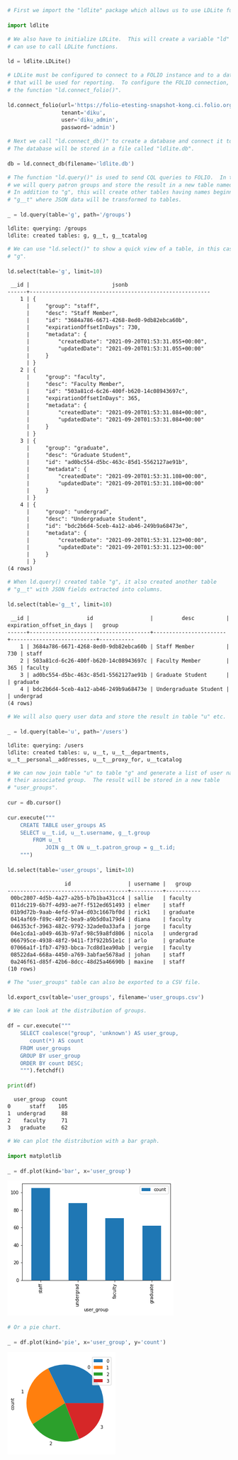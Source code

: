 ```python
# First we import the "ldlite" package which allows us to use LDLite functions.

import ldlite
```

```python
# We also have to initialize LDLite.  This will create a variable "ld" which we
# can use to call LDLite functions.

ld = ldlite.LDLite()
```

```python
# LDLite must be configured to connect to a FOLIO instance and to a database
# that will be used for reporting.  To configure the FOLIO connection, we use
# the function "ld.connect_folio()".

ld.connect_folio(url='https://folio-etesting-snapshot-kong.ci.folio.org',
                 tenant='diku',
                 user='diku_admin',
                 password='admin')
```

```python
# Next we call "ld.connect_db()" to create a database and connect it to DBLite.
# The database will be stored in a file called "ldlite.db".

db = ld.connect_db(filename='ldlite.db')
```

```python
# The function "ld.query()" is used to send CQL queries to FOLIO.  In this case
# we will query patron groups and store the result in a new table named "g".
# In addition to "g", this will create other tables having names beginning with
# "g__t" where JSON data will be transformed to tables.

_ = ld.query(table='g', path='/groups')
```

    ldlite: querying: /groups
    ldlite: created tables: g, g__t, g__tcatalog

```python
# We can use "ld.select()" to show a quick view of a table, in this case table
# "g".

ld.select(table='g', limit=10)
```

     __id |                          jsonb  
    ------+---------------------------------------------------------
        1 | {
          |     "group": "staff",
          |     "desc": "Staff Member",
          |     "id": "3684a786-6671-4268-8ed0-9db82ebca60b",
          |     "expirationOffsetInDays": 730,
          |     "metadata": {
          |         "createdDate": "2021-09-20T01:53:31.055+00:00",
          |         "updatedDate": "2021-09-20T01:53:31.055+00:00"
          |     }
          | }
        2 | {
          |     "group": "faculty",
          |     "desc": "Faculty Member",
          |     "id": "503a81cd-6c26-400f-b620-14c08943697c",
          |     "expirationOffsetInDays": 365,
          |     "metadata": {
          |         "createdDate": "2021-09-20T01:53:31.084+00:00",
          |         "updatedDate": "2021-09-20T01:53:31.084+00:00"
          |     }
          | }
        3 | {
          |     "group": "graduate",
          |     "desc": "Graduate Student",
          |     "id": "ad0bc554-d5bc-463c-85d1-5562127ae91b",
          |     "metadata": {
          |         "createdDate": "2021-09-20T01:53:31.108+00:00",
          |         "updatedDate": "2021-09-20T01:53:31.108+00:00"
          |     }
          | }
        4 | {
          |     "group": "undergrad",
          |     "desc": "Undergraduate Student",
          |     "id": "bdc2b6d4-5ceb-4a12-ab46-249b9a68473e",
          |     "metadata": {
          |         "createdDate": "2021-09-20T01:53:31.123+00:00",
          |         "updatedDate": "2021-09-20T01:53:31.123+00:00"
          |     }
          | }
    (4 rows)

```python
# When ld.query() created table "g", it also created another table
# "g__t" with JSON fields extracted into columns.

ld.select(table='g__t', limit=10)
```

     __id |                  id                  |         desc          | expiration_offset_in_days |   group  
    ------+--------------------------------------+-----------------------+---------------------------+-----------
        1 | 3684a786-6671-4268-8ed0-9db82ebca60b | Staff Member          |                       730 | staff  
        2 | 503a81cd-6c26-400f-b620-14c08943697c | Faculty Member        |                       365 | faculty  
        3 | ad0bc554-d5bc-463c-85d1-5562127ae91b | Graduate Student      |                           | graduate  
        4 | bdc2b6d4-5ceb-4a12-ab46-249b9a68473e | Undergraduate Student |                           | undergrad
    (4 rows)

```python
# We will also query user data and store the result in table "u" etc.

_ = ld.query(table='u', path='/users')
```

    ldlite: querying: /users
    ldlite: created tables: u, u__t, u__t__departments, u__t__personal__addresses, u__t__proxy_for, u__tcatalog

```python
# We can now join table "u" to table "g" and generate a list of user names and
# their associated group.  The result will be stored in a new table
# "user_groups".

cur = db.cursor()

cur.execute("""
    CREATE TABLE user_groups AS
    SELECT u__t.id, u__t.username, g__t.group
        FROM u__t
            JOIN g__t ON u__t.patron_group = g__t.id;
    """)

ld.select(table='user_groups', limit=10)
```

                      id                  | username |   group  
    --------------------------------------+----------+-----------
     00bc2807-4d5b-4a27-a2b5-b7b1ba431cc4 | sallie   | faculty  
     011dc219-6b7f-4d93-ae7f-f512ed651493 | elmer    | staff  
     01b9d72b-9aab-4efd-97a4-d03c1667bf0d | rick1    | graduate  
     0414af69-f89c-40f2-bea9-a9b5d0a179d4 | diana    | faculty  
     046353cf-3963-482c-9792-32ade0a33afa | jorge    | faculty  
     04e1cda1-a049-463b-97af-98c59a8fd806 | nicola   | undergrad
     066795ce-4938-48f2-9411-f3f922b51e1c | arlo     | graduate  
     07066a1f-1fb7-4793-bbca-7cd8d1ea90ab | vergie   | faculty  
     08522da4-668a-4450-a769-3abfae5678ad | johan    | staff  
     0a246f61-d85f-42b6-8dcc-48d25a46690b | maxine   | staff  
    (10 rows)

```python
# The "user_groups" table can also be exported to a CSV file.

ld.export_csv(table='user_groups', filename='user_groups.csv')
```

```python
# We can look at the distribution of groups.

df = cur.execute("""
    SELECT coalesce("group", 'unknown') AS user_group,
       count(*) AS count
    FROM user_groups
    GROUP BY user_group
    ORDER BY count DESC;
    """).fetchdf()

print(df)
```

      user_group  count
    0      staff    105
    1  undergrad     88
    2    faculty     71
    3   graduate     62

```python
# We can plot the distribution with a bar graph.

import matplotlib

_ = df.plot(kind='bar', x='user_group')
```

![png](output_13_1.png)

```python
# Or a pie chart.

_ = df.plot(kind='pie', x='user_group', y='count')
```

![png](output_14_1.png)
